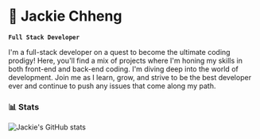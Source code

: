 # 🐼 Jackie Chheng

**`Full Stack Developer`**

I'm a full-stack developer on a quest to become the ultimate coding prodigy! Here, you'll find a mix of projects where I'm honing my skills in both front-end and back-end coding. I'm diving deep into the world of development. Join me as I learn, grow, and strive to be the best developer ever and continue to push any issues that come along my path.


### 📊 Stats
![Jackie's GitHub stats](https://github-readme-stats.vercel.app/api?username=JackieChheng&show_icons=true&theme=dark)
